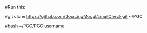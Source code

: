 #Run this:

#git clone https://github.com/SourcingMogul/EmailCheck.git ~/PGC

#bash ~/PGC/PGC username
